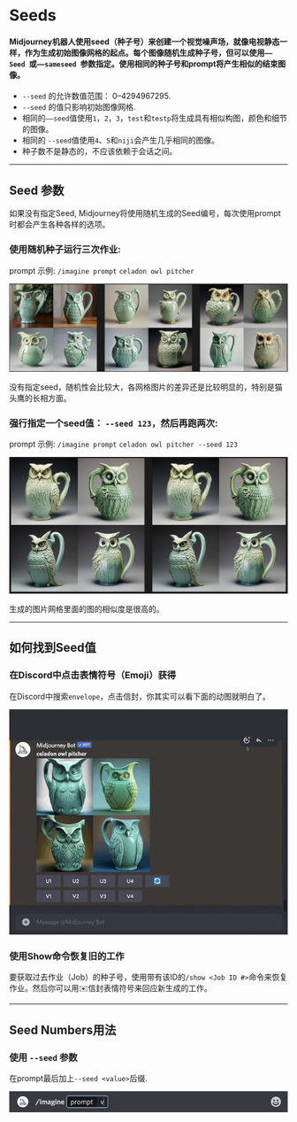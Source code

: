 # Seeds



#### Midjourney机器人使用seed（种子号）来创建一个视觉噪声场，就像电视静态一样，作为生成初始图像网格的起点。每个图像随机生成种子号，但可以使用`——Seed `或`——sameseed `参数指定。使用相同的种子号和prompt将产生相似的结束图像。

- `--seed` 的允许数值范围： 0–4294967295.
- `--seed` 的值只影响初始图像网格.
- 相同的`——seed`值使用`1`，`2`，`3`，`test`和`testp`将生成具有相似构图，颜色和细节的图像。
- 相同的 `--seed`值使用`4`、`5`和`niji`会产生几乎相同的图像。
- 种子数不是静态的，不应该依赖于会话之间。

------

## Seed 参数

如果没有指定Seed, Midjourney将使用随机生成的Seed编号，每次使用prompt时都会产生各种各样的选项。



### 使用随机种子运行三次作业:

prompt 示例: `/imagine prompt` `celadon owl pitcher`

![image-20230604000911780](../images/base/seed/image-20230604000911780.png)

没有指定seed，随机性会比较大，各网格图片的差异还是比较明显的，特别是猫头鹰的长相方面。



### 强行指定一个seed值： `--seed 123`，然后再跑两次:

prompt 示例: `/imagine prompt` `celadon owl pitcher --seed 123`

![image-20230604001131417](../images/base/seed/image-20230604001131417.png)

生成的图片网格里面的图的相似度是很高的。



------

## 如何找到Seed值

### 在Discord中点击表情符号（Emoji）获得

在Discord中搜索`envelope`，点击信封，你其实可以看下面的动图就明白了。

![Animated Gif showing how to use the Emoji React with an Envelope in Discord to find a Job's seed number](../images/base/seed/MJ_JobID_EmojiReact.gif)



### 使用Show命令恢复旧的工作

要获取过去作业（Job）的种子号，使用带有该ID的` /show <Job ID #> `命令来恢复作业。然后你可以用✉️信封表情符号来回应新生成的工作。

------

## Seed Numbers用法

### 使用 `--seed` 参数

在prompt最后加上`--seed <value>`后缀.

![Animated Gif showing how the Midjourney Seed parameter is typed](../images/base/seed/MJ_Seed_Gif.gif)